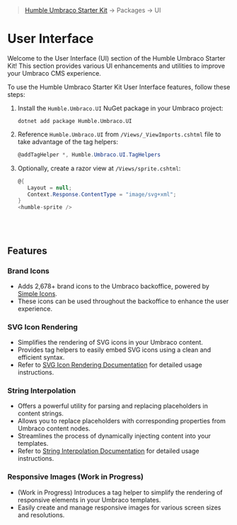 ﻿> [Humble Umbraco Starter Kit](../../readme.md) → Packages → UI

# User Interface

Welcome to the User Interface (UI) section of the Humble Umbraco Starter Kit! This section provides various UI enhancements and utilities to improve your Umbraco CMS experience.

To use the Humble Umbraco Starter Kit User Interface features, follow these steps:

1. Install the `Humble.Umbraco.UI` NuGet package in your Umbraco project:
   ```shell
   dotnet add package Humble.Umbraco.UI
   ```
2. Reference `Humble.Umbraco.UI` from `/Views/_ViewImports.cshtml` file to take advantage of the tag helpers:
   ```csharp
   @addTagHelper *, Humble.Umbraco.UI.TagHelpers
   ```
3. Optionally, create a razor view at `/Views/sprite.cshtml`:
   ```csharp
   @{
      Layout = null;
      Context.Response.ContentType = "image/svg+xml";
   }
   <humble-sprite />
   ```
   
<br><br>

## Features

### Brand Icons

- Adds 2,678+ brand icons to the Umbraco backoffice, powered by [Simple Icons](https://simpleicons.org/). 
- These icons can be used throughout the backoffice to enhance the user experience.

### SVG Icon Rendering

- Simplifies the rendering of SVG icons in your Umbraco content. 
- Provides tag helpers to easily embed SVG icons using a clean and efficient syntax. 
- Refer to [SVG Icon Rendering Documentation](./svgs.md) for detailed usage instructions.

### String Interpolation

- Offers a powerful utility for parsing and replacing placeholders in content strings. 
- Allows you to replace placeholders with corresponding properties from Umbraco content nodes. 
- Streamlines the process of dynamically injecting content into your templates. 
- Refer to [String Interpolation Documentation](./parsing.md) for detailed usage instructions.

### Responsive Images (Work in Progress)

- (Work in Progress) Introduces a tag helper to simplify the rendering of responsive <picture> elements in your Umbraco templates. 
- Easily create and manage responsive images for various screen sizes and resolutions.